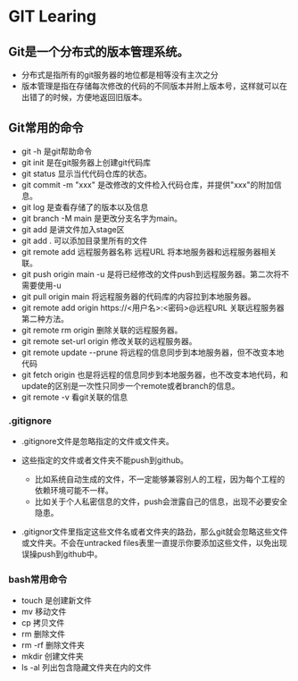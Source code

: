 # GIT Learing
## Git是一个分布式的版本管理系统。

* 分布式是指所有的git服务器的地位都是相等没有主次之分
* 版本管理是指在存储每次修改的代码的不同版本并附上版本号，这样就可以在出错了的时候，方便地返回旧版本。

## Git常用的命令

* git -h 是git帮助命令
* git init 是在git服务器上创建git代码库
* git status 显示当代代码仓库的状态。
* git commit -m "xxx" 是改修改的文件检入代码仓库，并提供"xxx"的附加信息。
* git log 是查看存储了的版本以及信息
* git branch -M main 是更改分支名字为main。
* git add 是讲文件加入stage区
* git add .  可以添加目录里所有的文件
* git remote add 远程服务器名称 远程URL 将本地服务器和远程服务器相关联。
* git push origin main -u 是将已经修改的文件push到远程服务器。第二次将不需要使用-u
* git pull origin main 将远程服务器的代码库的内容拉到本地服务器。
* git remote add origin https://<用户名>:<密码>@远程URL   关联远程服务器第二种方法。
* git remote rm origin 删除关联的远程服务器。
* git remote set-url origin 修改关联的远程服务器。
* git remote update --prune 将远程的信息同步到本地服务器，但不改变本地代码
* git fetch origin 也是将远程的信息同步到本地服务器，也不改变本地代码，和update的区别是一次性只同步一个remote或者branch的信息。
* git remote -v 看git关联的信息

### .gitignore
* .gitignore文件是忽略指定的文件或文件夹。

* 这些指定的文件或者文件夹不能push到github。
  * 比如系统自动生成的文件，不一定能够兼容别人的工程，因为每个工程的依赖环境可能不一样。
  * 比如关于个人私密信息的文件，push会泄露自己的信息，出现不必要安全隐患。
* .gitignor文件里指定这些文件名或者文件夹的路劲，那么git就会忽略这些文件或文件夹。不会在untracked files表里一直提示你要添加这些文件，以免出现
误操push到github中。

### bash常用命令

* touch 是创建新文件
* mv 移动文件
* cp 拷贝文件
* rm 删除文件
* rm -rf 删除文件夹
* mkdir 创建文件夹
* ls -al 列出包含隐藏文件夹在内的文件

      
